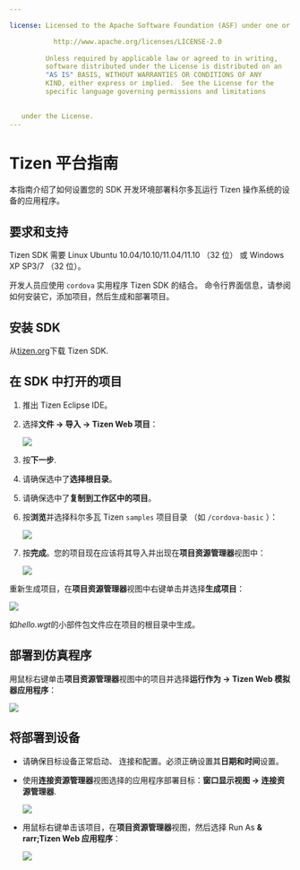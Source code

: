 ```yaml
---

license: Licensed to the Apache Software Foundation (ASF) under one or more contributor license agreements. See the NOTICE file distributed with this work for additional information regarding copyright ownership. The ASF licenses this file to you under the Apache License, Version 2.0 (the "License"); you may not use this file except in compliance with the License. You may obtain a copy of the License at

           http://www.apache.org/licenses/LICENSE-2.0
    
         Unless required by applicable law or agreed to in writing,
         software distributed under the License is distributed on an
         "AS IS" BASIS, WITHOUT WARRANTIES OR CONDITIONS OF ANY
         KIND, either express or implied.  See the License for the
         specific language governing permissions and limitations
    

   under the License.
---
```


# Tizen 平台指南

本指南介绍了如何设置您的 SDK 开发环境部署科尔多瓦运行 Tizen 操作系统的设备的应用程序。

## 要求和支持

Tizen SDK 需要 Linux Ubuntu 10.04/10.10/11.04/11.10 （32 位） 或 Windows XP SP3/7 （32 位）。

开发人员应使用 `cordova` 实用程序 Tizen SDK 的结合。 命令行界面信息，请参阅如何安装它，添加项目，然后生成和部署项目。

## 安装 SDK

从[tizen.org][1]下载 Tizen SDK.

 [1]: https://developer.tizen.org/sdk

<!--

- (optional) Install Tizen Cordova template projects: copy the
  `/templates` directory content into the Tizen Eclipse IDE web
  templates directory (e.g:
  `/home/my_username/tizen-sdk/IDE/Templates/web`).

- __Method #2: Use Tizen Eclipse IDE Cordova Tizen project templates__
    - Launch Tizen Eclipse IDE
    - Select  __File &rarr; New &rarr; Tizen Web Project__
    - Select __User Template__ and __User defined__ items
    - Select one of the Tizen Cordova template (e.g: __CordovaBasicTemplate__)
    - Fill the __Project name__ and its target __Location__

    ![](img/guide/platforms/tizen/project_template.png)

    - Click __Finish__

    ![](img/guide/platforms/tizen/project_explorer.png)

    - Your project should now appear in the __Project Explorer__ view

-->

## 在 SDK 中打开的项目

1.  推出 Tizen Eclipse IDE。

2.  选择**文件 → 导入 → Tizen Web 项目**：
    
    ![][2]

3.  按**下一步**.

4.  请确保选中了**选择根目录**。

5.  请确保选中了**复制到工作区中的项目**。

6.  按**浏览**并选择科尔多瓦 Tizen `samples` 项目目录 （如 `/cordova-basic` ）：
    
    ![][3]

7.  按**完成**。您的项目现在应该将其导入并出现在**项目资源管理器**视图中：
    
    ![][4]

 [2]: img/guide/platforms/tizen/import_project.png
 [3]: img/guide/platforms/tizen/import_widget.png
 [4]: img/guide/platforms/tizen/project_explorer.png

重新生成项目，在**项目资源管理器**视图中右键单击并选择**生成项目**：

![][5]

 [5]: img/guide/platforms/tizen/build_project.png

如*hello.wgt*的小部件包文件应在项目的根目录中生成。

## 部署到仿真程序

用鼠标右键单击**项目资源管理器**视图中的项目并选择**运行作为 → Tizen Web 模拟器应用程序**：

![][6]

 [6]: img/guide/platforms/tizen/runas_web_sim_app.png

## 将部署到设备

*   请确保目标设备正常启动、 连接和配置。必须正确设置其**日期和时间**设置。

*   使用**连接资源管理器**视图选择的应用程序部署目标：**窗口显示视图 → 连接资源管理器**.
    
    ![][7]

*   用鼠标右键单击该项目，在**项目资源管理器**视图，然后选择 Run As **& rarr;Tizen Web 应用程序**：
    
    ![][8]

 [7]: img/guide/platforms/tizen/connection_explorer.png
 [8]: img/guide/platforms/tizen/runas_web_app.png